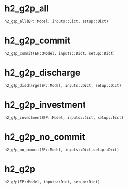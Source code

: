 # h2_g2p_all
```@docs
h2_g2p_all(EP::Model, inputs::Dict, setup::Dict)
```

# h2_g2p_commit
```@docs
h2_g2p_commit(EP::Model, inputs::Dict, setup::Dict)
```

# h2_g2p_discharge
```@docs
h2_g2p_discharge(EP::Model, inputs::Dict, setup::Dict)
```

# h2_g2p_investment
```@docs
h2_g2p_investment(EP::Model, inputs::Dict, setup::Dict)
```

# h2_g2p_no_commit
```@docs
h2_g2p_no_commit(EP::Model, inputs::Dict,setup::Dict)
```

# h2_g2p
```@docs
h2_g2p(EP::Model, inputs::Dict, setup::Dict)
```